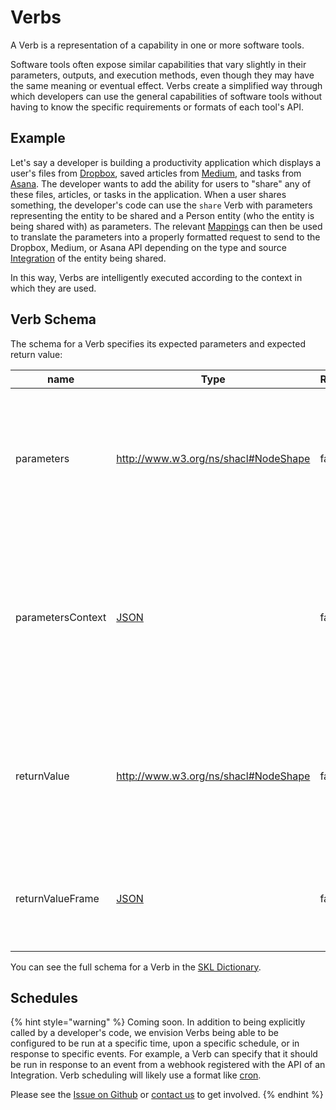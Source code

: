 # Verbs

A Verb is a representation of a capability in one or more software tools.

Software tools often expose similar capabilities that vary slightly in their parameters, outputs, and execution methods, even though they may have the same meaning or eventual effect. Verbs create a simplified way through which developers can use the general capabilities of software tools without having to know the specific requirements or formats of each tool's API.

## Example

Let's say a developer is building a productivity application which displays a user's files from [Dropbox](https://www.dropbox.com/), saved articles from [Medium](https://medium.com/), and tasks from [Asana](https://asana.com/). The developer wants to add the ability for users to "share" any of these files, articles, or tasks in the application. When a user shares something, the developer's code can use the `share` Verb with parameters representing the entity to be shared and a Person entity (who the entity is being shared with) as parameters. The relevant [Mappings](./mappings.md) can then be used to translate the parameters into a properly formatted request to send to the Dropbox, Medium, or Asana API depending on the type and source [Integration](../../other/terminology.md#integration) of the entity being shared.

In this way, Verbs are intelligently executed according to the context in which they are used.

## Verb Schema

The schema for a Verb specifies its expected parameters and expected return value:

| name | Type | Required | Description | Cardinality |
| ---- | ---- | ---- | ----------- | ---- |
| parameters | http://www.w3.org/ns/shacl#NodeShape | false | A SHACL NodeShape specifying the format and constraints that the parameters of a Verb must conform to. | 0..1 |
| parametersContext | [JSON](http://www.w3.org/1999/02/22-rdf-syntax-ns#JSON) | false | A JSON-LD Context Definition used to expand the parameters supplied a Verb so that they can be validated against the Verb's `parameters` NodeShape. | 0..1 |
| returnValue | http://www.w3.org/ns/shacl#NodeShape | false | A SHACL NodeShape specifying the format and constraints that the return value of a Verb must conform to. | 0..1 |
| returnValueFrame | [JSON](http://www.w3.org/1999/02/22-rdf-syntax-ns#JSON) | false | A JSON-LD Frame used to transform the JSON-LD returned by a Mapping to this Verb. | 0..1 |

You can see the full schema for a Verb in the [SKL Dictionary](https://github.com/comake/skl-dictionary/blob/main/schemas/core/verb/schema.json).

## Schedules

{% hint style="warning" %}
Coming soon. In addition to being explicitly called by a developer's code, we envision Verbs being able to be configured to be run at a specific time, upon a specific schedule, or in response to specific events. For example, a Verb can specify that it should be run in response to an event from a webhook registered with the API of an Integration. Verb scheduling will likely use a format like [cron](https://en.wikipedia.org/wiki/Cron). 

Please see the [Issue on Github](https://github.com/comake/skl/issues/1) or [contact us](https://discord.gg/stvfSB8kpG?ref=https://github.com/comake/skl-examples) to get involved.
{% endhint %}

